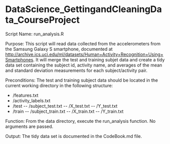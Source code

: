 DataScience_GettingandCleaningData_CourseProject
================================================

Script Name: run_analysis.R

Purpose: This script will read data collected from the accelerometers from the Samsung Galaxy S smartphone, documented at 
http://archive.ics.uci.edu/ml/datasets/Human+Activity+Recognition+Using+Smartphones. It will merge the test and training 
subjet data and create a tidy data set containing the subject id, activity name, and averages of the mean and standard 
deviation measurements for each subject/activity pair. 

Preconditions: The test and training subject data should be located in the current working directory in the following
structure: 
- /features.txt
- /activity_labels.txt
- /test
-- /subject_test.txt
-- /X_test.txt
-- /Y_test.txt
- /train
-- /subject_train.txt
-- /X_train.txt
-- /Y_train.txt

Function: From the data directory, execute the run_analysis function. No arguments are passed. 

Output: The tidy data set is documented in the CodeBook.md file. 





